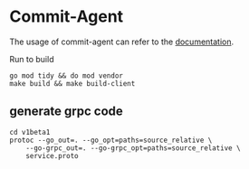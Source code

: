 # Commit-Agent
The usage of commit-agent can refer to the [documentation](https://help.aliyun.com/zh/ack/cloud-native-ai-suite/user-guide/create-and-use-a-jupyter-notebook?spm=a2c4g.11186623.0.0.434e4497kN54rC#acdef32034shm).

Run to build
```shell
go mod tidy && do mod vendor
make build && make build-client 
```

## generate grpc code

```shell
cd v1beta1
protoc --go_out=. --go_opt=paths=source_relative \
    --go-grpc_out=. --go-grpc_opt=paths=source_relative \
    service.proto
```